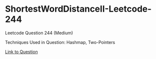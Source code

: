 # ShortestWordDistanceII-Leetcode-244

Leetcode Question 244 (Medium)

Techniques Used in Question:
Hashmap, Two-Pointers

[Link to Question](https://leetcode.com/problems/shortest-word-distance-ii/)
